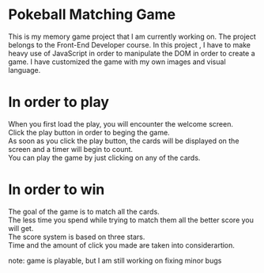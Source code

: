 # Pokeball Matching Game

This is my memory game project that I am currently working on. The project belongs to the Front-End Developer course.  In this project , I have to make heavy use of JavaScript in order to manipulate the DOM in order to create a game. I have customized the game with my own images and visual language.

# In order to play 

When you first load the play, you will encounter the welcome screen.<br>
Click the play button in order to beging the game.<br>
As soon as you click the play button, the cards will be displayed on the screen and a timer will begin to count.<br>
You can play the game by just clicking on any of the cards.<br>

# In order to win

The goal of the game is to match all the cards.<br>
The less time you spend while trying to match them all the better score you will get.<br>
The score system is based on three stars.<br>
Time and the amount of click you made are taken into considerartion.<br>

note: game is playable, but I am still working on  fixing minor bugs
